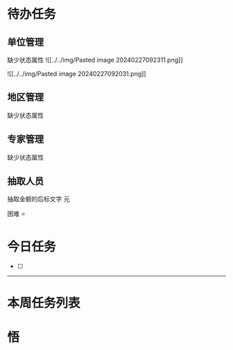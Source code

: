 # 待办任务

## 单位管理
缺少状态属性
![[../../img/Pasted image 20240227092311.png]]

![[../../img/Pasted image 20240227092031.png]]


## 地区管理
缺少状态属性

## 专家管理
缺少状态属性



## 抽取人员
抽取金额的后标文字 元

困难
⭐

# 今日任务
- [ ] 




------
# 本周任务列表



# 悟